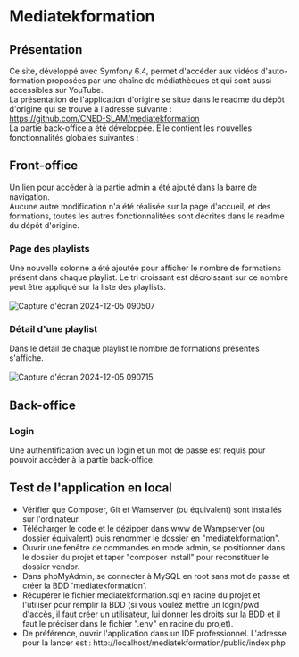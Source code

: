 # Mediatekformation
## Présentation
Ce site, développé avec Symfony 6.4, permet d'accéder aux vidéos d'auto-formation proposées par une chaîne de médiathèques et qui sont aussi accessibles sur YouTube.<br>
La présentation de l'application d'origine se situe dans le readme du dépôt d'origine qui se trouve à l'adresse suivante :<br>
https://github.com/CNED-SLAM/mediatekformation<br>
La partie back-office a été développée. Elle contient les nouvelles fonctionnalités globales suivantes :<br>

## Front-office
Un lien pour accéder à la partie admin a été ajouté dans la barre de navigation.<br>
Aucune autre modification n'a été réalisée sur la page d'accueil, et des formations, toutes les autres fonctionnalitées sont décrites dans le readme du dépôt d'origine.

### Page des playlists
Une nouvelle colonne a été ajoutée pour afficher le nombre de formations présent dans chaque playlist. Le tri croissant est décroissant sur ce nombre peut être appliqué sur la liste des playlists.<br><br>
![Capture d'écran 2024-12-05 090507](https://github.com/user-attachments/assets/72c84719-86ce-4821-a115-f11e87695251)

### Détail d'une playlist
Dans le détail de chaque playlist le nombre de formations présentes s'affiche.<br><br>
![Capture d'écran 2024-12-05 090715](https://github.com/user-attachments/assets/66bb9970-a96d-438f-b562-bd1edfaac7a9)

## Back-office
### Login
Une authentification avec un login et un mot de passe est requis pour pouvoir accéder à la partie back-office.


## Test de l'application en local
- Vérifier que Composer, Git et Wamserver (ou équivalent) sont installés sur l'ordinateur.
- Télécharger le code et le dézipper dans www de Wampserver (ou dossier équivalent) puis renommer le dossier en "mediatekformation".<br>
- Ouvrir une fenêtre de commandes en mode admin, se positionner dans le dossier du projet et taper "composer install" pour reconstituer le dossier vendor.<br>
- Dans phpMyAdmin, se connecter à MySQL en root sans mot de passe et créer la BDD 'mediatekformation'.<br>
- Récupérer le fichier mediatekformation.sql en racine du projet et l'utiliser pour remplir la BDD (si vous voulez mettre un login/pwd d'accès, il faut créer un utilisateur, lui donner les droits sur la BDD et il faut le préciser dans le fichier ".env" en racine du projet).<br>
- De préférence, ouvrir l'application dans un IDE professionnel. L'adresse pour la lancer est : http://localhost/mediatekformation/public/index.php<br>
